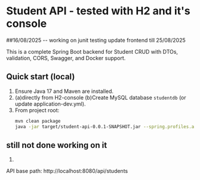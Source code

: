 # Student API - tested with H2 and it's console 

##16/08/2025 -- working on junit testing 
update frontend till 25/08/2025

This is a complete Spring Boot backend for Student CRUD with DTOs, validation, CORS, Swagger, and Docker support.

## Quick start (local)
1. Ensure Java 17 and Maven are installed.
2. (a)directly from H2-console 
(b)Create MySQL database `studentdb` (or update application-dev.yml).
3. From project root:
   ```bash
   mvn clean package
   java -jar target/student-api-0.0.1-SNAPSHOT.jar --spring.profiles.active=dev
   ```

## still not done working on it 
1. 
API base path: http://localhost:8080/api/students

